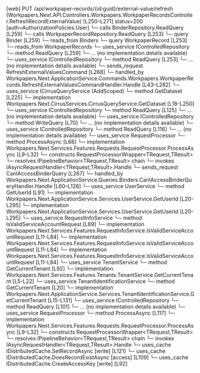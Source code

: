 [web] PUT /api/workpaper-records/{id:guid}/external-value/refresh  (Workpapers.Next.API.Controllers.Workpapers.WorkpaperRecordsController.RefreshRecordExternalValue)  [L250–L271] status=200 [auth=AuthorizationPolicies.User]
  └─ calls BinderRepository.ReadQuery [L259]
  └─ calls WorkpaperRecordRepository.ReadQuery [L253]
  └─ query Binder [L259]
    └─ reads_from Binders
  └─ query WorkpaperRecord [L253]
    └─ reads_from WorkpaperRecords
  └─ uses_service IControlledRepository<Binder>
    └─ method ReadQuery [L259]
      └─ ... (no implementation details available)
  └─ uses_service IControlledRepository<WorkpaperRecord>
    └─ method ReadQuery [L253]
      └─ ... (no implementation details available)
  └─ sends_request RefreshExternalValuesCommand [L268]
    └─ handled_by Workpapers.Next.ApplicationService.Commands.Workpapers.WorkpaperRecords.RefreshExternalValuesCommandHandler.Handle [L43–L282]
      └─ uses_service ICirrusQueryService (AddScoped)
        └─ method GetDataset [L225]
          └─ implementation Workpapers.Next.CirrusServices.CirrusQueryService.GetDataset [L18-L250]
      └─ uses_service IControlledRepository<Binder>
        └─ method ReadQuery [L125]
          └─ ... (no implementation details available)
      └─ uses_service IControlledRepository<WorkpaperRecord>
        └─ method WriteQuery [L70]
          └─ ... (no implementation details available)
      └─ uses_service IControlledRepository<Worksheet>
        └─ method ReadQuery [L116]
          └─ ... (no implementation details available)
      └─ uses_service RequestProcessor
        └─ method ProcessAsync [L68]
          └─ implementation Workpapers.Next.Services.Features.Requests.RequestProcessor.ProcessAsync [L9-L32]
            └─ constructs RequestProcessorWrapper<TRequest,TResult>
            └─ resolves IPipelineBehavior<TRequest,TResult> chain
            └─ invokes IAsyncRequestHandler<TRequest,TResult>.Handle
  └─ sends_request CanIAccessBinderQuery [L267]
    └─ handled_by Workpapers.Next.ApplicationService.Queries.Binders.CanIAccessBinderQueryHandler.Handle [L60–L126]
      └─ uses_service UserService
        └─ method GetUserId [L91]
          └─ implementation Workpapers.Next.ApplicationService.Services.UserService.GetUserId [L20-L295]
          └─ implementation Workpapers.Next.ApplicationService.Services.UserService.GetUserId [L20-L295]
      └─ uses_service RequestInfoService
        └─ method IsValidServiceAccountRequest [L89]
          └─ implementation Workpapers.Next.Services.Features.RequestInfoService.IsValidServiceAccountRequest [L11-L84]
          └─ implementation Workpapers.Next.Services.Features.RequestInfoService.IsValidServiceAccountRequest [L11-L84]
          └─ implementation Workpapers.Next.Services.Features.RequestInfoService.IsValidServiceAccountRequest [L11-L84]
      └─ uses_service TenantService
        └─ method GetCurrentTenant [L92]
          └─ implementation Workpapers.Next.Services.Features.Tenants.TenantService.GetCurrentTenant [L5-L22]
            └─ uses_service TenantIdentificationService
              └─ method GetCurrentTenant [L20]
                └─ implementation Workpapers.Next.ApplicationService.Services.TenantIdentificationService.GetCurrentTenant [L15-L131]
      └─ uses_service IControlledRepository<Binder>
        └─ method ReadQuery [L101]
          └─ ... (no implementation details available)
      └─ uses_service RequestProcessor
        └─ method ProcessAsync [L117]
          └─ implementation Workpapers.Next.Services.Features.Requests.RequestProcessor.ProcessAsync [L9-L32]
            └─ constructs RequestProcessorWrapper<TRequest,TResult>
            └─ resolves IPipelineBehavior<TRequest,TResult> chain
            └─ invokes IAsyncRequestHandler<TRequest,TResult>.Handle
      └─ uses_cache IDistributedCache.SetRecordAsync [write] [L121]
      └─ uses_cache IDistributedCache.DoesRecordExistAsync [access] [L109]
      └─ uses_cache IDistributedCache.CreateAccessKey [write] [L92]

